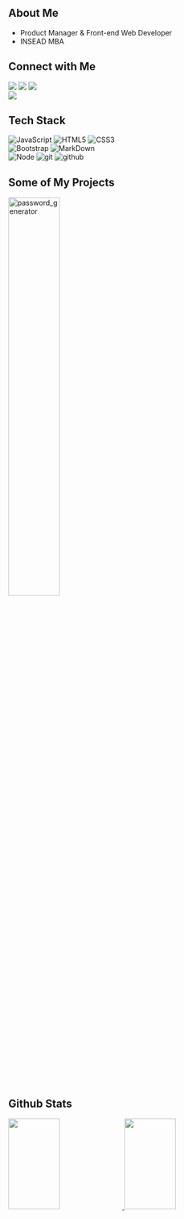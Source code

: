 ## About Me &nbsp;
* Product Manager & Front-end Web Developer
* INSEAD MBA

## Connect with Me &nbsp;
<a href="https://www.linkedin.com/in/tingchunw" target="_blank"><img src="https://img.shields.io/badge/-Linkedin-%230077B5.svg?style=for-the-badge&logo=Linkedin&logoColor=white"></a>
<a href="mailto:tingchun0113@gmail.com" target="_blank"><img src="https://img.shields.io/badge/-Gmail-c14438?style=for-the-badge&logo=Gmail&logoColor=white"></a>
<a href="https://api.whatsapp.com/send?phone=18563208248" target="_blank"><img src="https://img.shields.io/badge/-Whatsapp-4CA143?style=for-the-badge&logo=Whatsapp&logoColor=white"></a>
<br>
<a href="https://www.notion.so/7db36322d4f14b329e09ed74a45321fe?v=2d0988bf80ce457ebc40f758e656c35f" target="_blank"><img src="https://img.shields.io/badge/-Portfolio%20Tracker-lightgrey?style=for-the-badge&logo=Notion&logoColor=white"></a>
<!---<a href="http://m.me/tingchun" target="_blank"><img src="https://img.shields.io/badge/-Messenger-344E86?style=for-the-badge&logo=Messenger&logoColor=white"></a>--->

## Tech Stack &nbsp;
![JavaScript](https://img.shields.io/badge/-JavaScript-grey?style=for-the-badge&logo=javascript&logoColor=white&labelColor=8E2DE2)
![HTML5](https://img.shields.io/badge/html%205-grey?style=for-the-badge&logo=html5&logoColor=white&labelColor=8E2DE2)
![CSS3](https://img.shields.io/badge/css%203-grey?style=for-the-badge&logo=css3&logoColor=white&labelColor=8E2DE2)
<br>
![Bootstrap](https://img.shields.io/badge/-bootstrap-grey?style=for-the-badge&logo=bootstrap&logoColor=white&labelColor=8E2DE2)
![MarkDown](https://img.shields.io/badge/-Markdown-grey?style=for-the-badge&logo=Markdown&logoColor=white&labelColor=8E2DE2)
<br>
![Node](https://img.shields.io/badge/-node-grey?style=for-the-badge&logo=node.js&logoColor=white&labelColor=8E2DE2)
![git](https://img.shields.io/badge/-git-grey?style=for-the-badge&logo=git&logoColor=white&labelColor=8E2DE2)
![github](https://img.shields.io/badge/-github-grey?style=for-the-badge&logo=github&logoColor=white&labelColor=8E2DE2)


## Some of My Projects &nbsp;
<a href="https://github.com/tingchun0113/password_generator" target="_blank"><img width="45%" src="https://github-readme-stats.vercel.app/api/pin/?username=tingchun0113&repo=password_generator&theme=buefy" alt="password_generator"></a>

## Github Stats &nbsp;
<a href="https://github.com/tingchun0113" target="_blank">
  <img height="180em" width="45%" src="https://github-readme-stats.vercel.app/api/top-langs/?username=tingchun0113&theme=buefy&layout=compact" />
  <img height="180em" width="45%" src="https://github-readme-stats.vercel.app/api?username=tingchun0113&theme=buefy&show_icons=true" />
</a>
